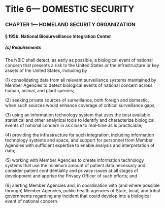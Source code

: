 
# Title 6— DOMESTIC SECURITY
### CHAPTER 1— HOMELAND SECURITY ORGANIZATION
#### § 195b. National Biosurveillance Integration Center
##### (c) Requirements

The NBIC shall detect, as early as possible, a biological event of national concern that presents a risk to the United States or the infrastructure or key assets of the United States, including by

(1) consolidating data from all relevant surveillance systems maintained by Member Agencies to detect biological events of national concern across human, animal, and plant species;

(2) seeking private sources of surveillance, both foreign and domestic, when such sources would enhance coverage of critical surveillance gaps;

(3) using an information technology system that uses the best available statistical and other analytical tools to identify and characterize biological events of national concern in as close to real-time as is practicable;

(4) providing the infrastructure for such integration, including information technology systems and space, and support for personnel from Member Agencies with sufficient expertise to enable analysis and interpretation of data;

(5) working with Member Agencies to create information technology systems that use the minimum amount of patient data necessary and consider patient confidentiality and privacy issues at all stages of development and apprise the Privacy Officer of such efforts; and

(6) alerting Member Agencies and, in coordination with (and where possible through) Member Agencies, public health agencies of State, local, and tribal governments regarding any incident that could develop into a biological event of national concern.
